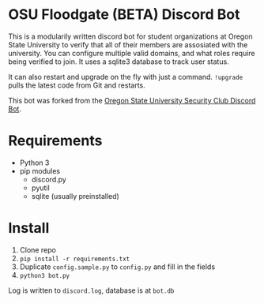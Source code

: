 # OSU Floodgate (BETA) Discord Bot
This is a modularily written discord bot for student organizations at Oregon State University to verify that all of their members are assosiated with the university. 
You can configure multiple valid domains, and what roles require being verified to join. It uses a sqlite3 database to track user status.

It can also restart and upgrade on the fly with just a command. `!upgrade` pulls the latest code from Git and restarts.

This bot was forked from the [Oregon State University Security Club Discord Bot](https://gitlab.com/osusec/discord-bot).

# Requirements
* Python 3
* pip modules
  * discord.py
  * pyutil
  * sqlite (usually preinstalled)

# Install
1. Clone repo
2. `pip install -r requirements.txt`
3. Duplicate `config.sample.py` to `config.py` and fill in the fields
4. `python3 bot.py`

Log is written to `discord.log`, database is at `bot.db`
